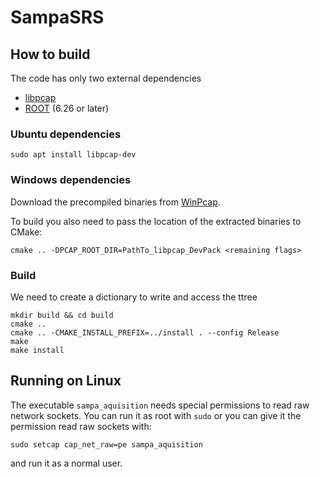 # SampaSRS

## How to build

The code has only two external dependencies

- [libpcap](https://www.tcpdump.org/index.html)
- [ROOT](https://root.cern/) (6.26 or later)

### Ubuntu dependencies

    sudo apt install libpcap-dev

### Windows dependencies

Download the precompiled binaries from [WinPcap](https://www.winpcap.org/install/bin/WpdPack_4_1_2.zip).

To build you also need to pass the location of the extracted binaries to CMake:

    cmake .. -DPCAP_ROOT_DIR=PathTo_libpcap_DevPack <remaining flags>

### Build

We need to create a dictionary to write and access the ttree

    mkdir build && cd build
    cmake ..
    cmake .. -CMAKE_INSTALL_PREFIX=../install . --config Release
    make 
    make install

## Running on Linux

The executable `sampa_aquisition` needs special permissions to read raw network sockets. You can run it as root with `sudo` or you can give it the permission read raw sockets with:

    sudo setcap cap_net_raw=pe sampa_aquisition

and run it as a normal user.
